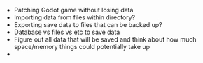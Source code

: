 
- Patching Godot game without losing data
- Importing data from files within directory?
- Exporting save data to files that can be backed up?
- Database vs files vs etc to save data
- Figure out all data that will be saved and think about how much space/memory things could potentially take up
- 